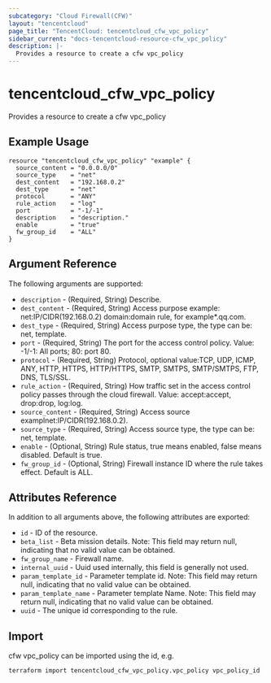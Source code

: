 ```yaml
---
subcategory: "Cloud Firewall(CFW)"
layout: "tencentcloud"
page_title: "TencentCloud: tencentcloud_cfw_vpc_policy"
sidebar_current: "docs-tencentcloud-resource-cfw_vpc_policy"
description: |-
  Provides a resource to create a cfw vpc_policy
---
```


# tencentcloud_cfw_vpc_policy

Provides a resource to create a cfw vpc_policy

## Example Usage

```hcl
resource "tencentcloud_cfw_vpc_policy" "example" {
  source_content = "0.0.0.0/0"
  source_type    = "net"
  dest_content   = "192.168.0.2"
  dest_type      = "net"
  protocol       = "ANY"
  rule_action    = "log"
  port           = "-1/-1"
  description    = "description."
  enable         = "true"
  fw_group_id    = "ALL"
}
```

## Argument Reference

The following arguments are supported:

* `description` - (Required, String) Describe.
* `dest_content` - (Required, String) Access purpose example: net:IP/CIDR(192.168.0.2) domain:domain rule, for example*.qq.com.
* `dest_type` - (Required, String) Access purpose type, the type can be: net, template.
* `port` - (Required, String) The port for the access control policy. Value: -1/-1: All ports; 80: port 80.
* `protocol` - (Required, String) Protocol, optional value:TCP, UDP, ICMP, ANY, HTTP, HTTPS, HTTP/HTTPS, SMTP, SMTPS, SMTP/SMTPS, FTP, DNS, TLS/SSL.
* `rule_action` - (Required, String) How traffic set in the access control policy passes through the cloud firewall. Value: accept:accept, drop:drop, log:log.
* `source_content` - (Required, String) Access source examplnet:IP/CIDR(192.168.0.2).
* `source_type` - (Required, String) Access source type, the type can be: net, template.
* `enable` - (Optional, String) Rule status, true means enabled, false means disabled. Default is true.
* `fw_group_id` - (Optional, String) Firewall instance ID where the rule takes effect. Default is ALL.

## Attributes Reference

In addition to all arguments above, the following attributes are exported:

* `id` - ID of the resource.
* `beta_list` - Beta mission details. Note: This field may return null, indicating that no valid value can be obtained.
* `fw_group_name` - Firewall name.
* `internal_uuid` - Uuid used internally, this field is generally not used.
* `param_template_id` - Parameter template id. Note: This field may return null, indicating that no valid value can be obtained.
* `param_template_name` - Parameter template Name. Note: This field may return null, indicating that no valid value can be obtained.
* `uuid` - The unique id corresponding to the rule.



## Import

cfw vpc_policy can be imported using the id, e.g.

```
terraform import tencentcloud_cfw_vpc_policy.vpc_policy vpc_policy_id
```

